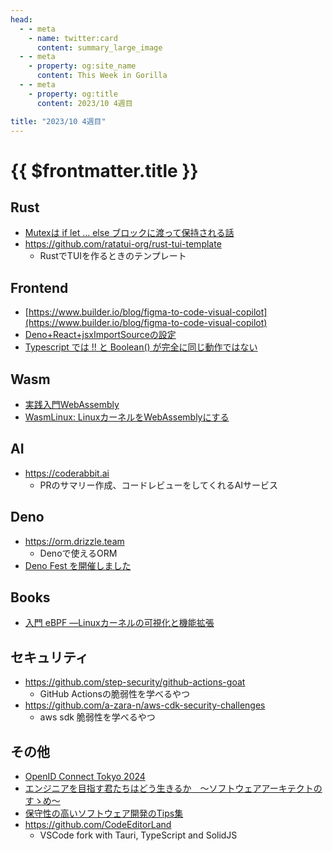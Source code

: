 ```yaml
---
head:
  - - meta
    - name: twitter:card
      content: summary_large_image
  - - meta
    - property: og:site_name
      content: This Week in Gorilla
  - - meta
    - property: og:title
      content: 2023/10 4週目

title: "2023/10 4週目"
---
```


# {{ $frontmatter.title }}

## Rust
- [Mutexは if let ... else ブロックに渡って保持される話](https://zenn.dev/skanehira/articles/2023-10-26-rust-if-let-mutex)
- https://github.com/ratatui-org/rust-tui-template
  - RustでTUIを作るときのテンプレート

## Frontend
- [https://www.builder.io/blog/figma-to-code-visual-copilot](https://www.builder.io/blog/figma-to-code-visual-copilot)
- [Deno+React+jsxImportSourceの設定](https://zenn.dev/anatoo/articles/bdd0afbffb02af)
- [Typescript では !! と Boolean() が完全に同じ動作ではない](https://zenn.dev/luvmini511/articles/c1903cca5ee018)

## Wasm
- [実践入門WebAssembly](https://nextpublishing.jp/book/17203.html)
- [WasmLinux: LinuxカーネルをWebAssemblyにする](https://zenn.dev/okuoku/articles/73c36d078790f4)

## AI
- https://coderabbit.ai
  - PRのサマリー作成、コードレビューをしてくれるAIサービス

## Deno
- https://orm.drizzle.team
  - Denoで使えるORM
- [Deno Fest を開催しました](https://blog.kt3k.org/deno_fest)

## Books
- [入門 eBPF ―Linuxカーネルの可視化と機能拡張](https://www.amazon.co.jp/dp/481440056X)

## セキュリティ
- https://github.com/step-security/github-actions-goat
  - GitHub Actionsの脆弱性を学べるやつ
- https://github.com/a-zara-n/aws-cdk-security-challenges
  - aws sdk 脆弱性を学べるやつ

## その他
- [OpenID Connect Tokyo 2024](https://www.openid.or.jp/summit/2024/)
- [エンジニアを目指す君たちはどう生きるか　～ソフトウェアアーキテクトのすゝめ～](https://speakerdeck.com/rhumie/enziniawomu-zhi-sujun-tatihadousheng-kiruka)
- [保守性の高いソフトウェア開発のTips集](https://zenn.dev/riku/books/36d9873ee1c0e6)
- https://github.com/CodeEditorLand
  - VSCode fork with Tauri, TypeScript and SolidJS
